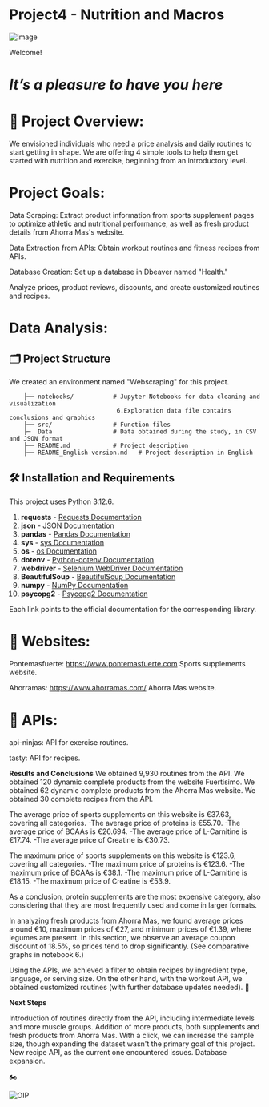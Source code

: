 
# Project4 - Nutrition and Macros

![image](https://github.com/user-attachments/assets/8d0cb5a0-99b8-42df-a7a3-59b992f1da6e)

Welcome!

# *It’s a pleasure to have you here*


# 📝 Project Overview:

We envisioned individuals who need a price analysis and daily routines to start getting in shape. We are offering 4 simple tools to help them get started with nutrition and exercise, beginning from an introductory level.

# Project Goals:

Data Scraping: Extract product information from sports supplement pages to optimize athletic and nutritional performance, as well as fresh product details from Ahorra Mas's website.

Data Extraction from APIs: Obtain workout routines and fitness recipes from APIs.

Database Creation: Set up a database in Dbeaver named "Health."

Analyze prices, product reviews, discounts, and create customized routines and recipes.

# Data Analysis:


## 🗂️ Project Structure
We created an environment named "Webscraping" for this project.

        ├── notebooks/           # Jupyter Notebooks for data cleaning and visualization
                                  6.Exploration data file contains conclusions and graphics
        ├── src/                 # Function files
        ├─  Data                 # Data obtained during the study, in CSV and JSON format
        ├── README.md            # Project description
        ├── README_English version.md   # Project description in English
      
## 🛠️ Installation and Requirements
This project uses Python 3.12.6.
        

1. **requests** - [Requests Documentation](https://docs.python-requests.org/en/master/)
2. **json** - [JSON Documentation](https://docs.python.org/3/library/json.html)
3. **pandas** - [Pandas Documentation](https://pandas.pydata.org/pandas-docs/stable/)
4. **sys** - [sys Documentation](https://docs.python.org/3/library/sys.html)
5. **os** - [os Documentation](https://docs.python.org/3/library/os.html)
6. **dotenv** - [Python-dotenv Documentation](https://saurabh-kumar.com/python-dotenv/)
7. **webdriver** - [Selenium WebDriver Documentation](https://www.selenium.dev/documentation/webdriver/)
8. **BeautifulSoup** - [BeautifulSoup Documentation](https://www.crummy.com/software/BeautifulSoup/bs4/doc/)
9. **numpy** - [NumPy Documentation](https://numpy.org/doc/)
10. **psycopg2** - [Psycopg2 Documentation](https://www.psycopg.org/docs/)


Each link points to the official documentation for the corresponding library.

# 📝 Websites:

  Pontemasfuerte: https://www.pontemasfuerte.com Sports supplements website.
  
  Ahorramas: https://www.ahorramas.com/ Ahorra Mas website.
  
 # 📝 APIs:
 
   api-ninjas: API for exercise routines.
   
   tasty: API for recipes.
 
**Results and Conclusions**
We obtained 9,930 routines from the API.
We obtained 120 dynamic complete products from the website Fuertisimo.
We obtained 62 dynamic complete products from the Ahorra Mas website.
We obtained 30 complete recipes from the API.

The average price of sports supplements on this website is €37.63, covering all categories.
          -The average price of proteins is €55.70.
          -The average price of BCAAs is €26.694.
          -The average price of L-Carnitine is €17.74.
          -The average price of Creatine is €30.73.
          

The maximum price of sports supplements on this website is €123.6, covering all categories.
          -The maximum price of proteins is €123.6.
          -The maximum price of BCAAs is €38.1.
          -The maximum price of L-Carnitine is €18.15.
          -The maximum price of Creatine is €53.9.

As a conclusion, protein supplements are the most expensive category, also considering that they are most frequently used and come in larger formats.


In analyzing fresh products from Ahorra Mas, we found average prices around €10, maximum prices of €27, and minimum prices of €1.39, where legumes are present.
In this section, we observe an average coupon discount of 18.5%, so prices tend to drop significantly. (See comparative graphs in notebook 6.)


Using the APIs, we achieved a filter to obtain recipes by ingredient type, language, or serving size.
On the other hand, with the workout API, we obtained customized routines (with further database updates needed).
🌟

 
**Next Steps**

Introduction of routines directly from the API, including intermediate levels and more muscle groups.
Addition of more products, both supplements and fresh products from Ahorra Mas. With a click, we can increase the sample size, though expanding the dataset wasn't the primary goal of this project.
New recipe API, as the current one encountered issues.
Database expansion.

🏍️

![OIP](https://github.com/user-attachments/assets/a3261f22-9193-45df-bf33-14a396dfd988)


